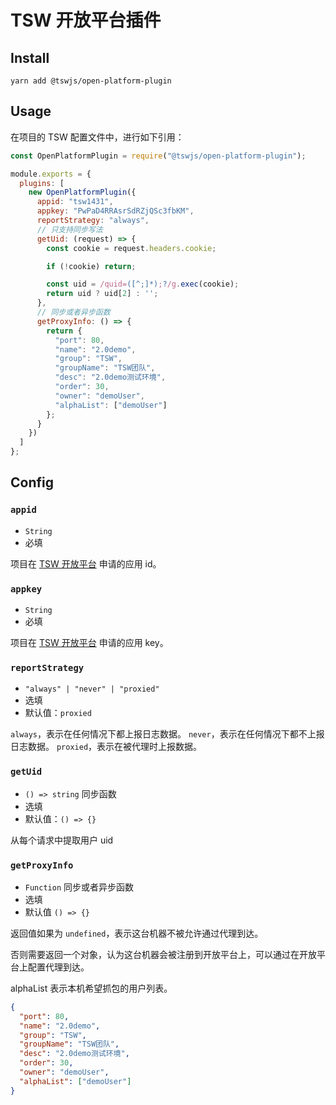 # TSW 开放平台插件

## Install

`yarn add @tswjs/open-platform-plugin`

## Usage

在项目的 TSW 配置文件中，进行如下引用：

```js
const OpenPlatformPlugin = require("@tswjs/open-platform-plugin");

module.exports = {
  plugins: [
    new OpenPlatformPlugin({
      appid: "tsw1431",
      appkey: "PwPaD4RRAsrSdRZjQSc3fbKM",
      reportStrategy: "always",
      // 只支持同步写法
      getUid: (request) => {
        const cookie = request.headers.cookie;

        if (!cookie) return;

        const uid = /quid=([^;]*);?/g.exec(cookie);
        return uid ? uid[2] : '';
      },
      // 同步或者异步函数
      getProxyInfo: () => {
        return {
          "port": 80,
          "name": "2.0demo",
          "group": "TSW",
          "groupName": "TSW团队",
          "desc": "2.0demo测试环境",
          "order": 30,
          "owner": "demoUser",
          "alphaList": ["demoUser"]
        };
      }
    })
  ]
};
```

## Config

### `appid`

- `String`
- 必填

项目在 [TSW 开放平台](https://tswjs.org) 申请的应用 id。

### `appkey`

- `String`
- 必填

项目在 [TSW 开放平台](https://tswjs.org) 申请的应用 key。

### `reportStrategy`

- `"always" | "never" | "proxied"`
- 选填
- 默认值：`proxied`

`always`，表示在任何情况下都上报日志数据。
`never`，表示在任何情况下都不上报日志数据。
`proxied`，表示在被代理时上报数据。


### `getUid`

- `() => string` 同步函数
- 选填
- 默认值：`() => {}`

从每个请求中提取用户 uid

### `getProxyInfo`

- `Function` 同步或者异步函数
- 选填
- 默认值 `() => {}`

返回值如果为 `undefined`，表示这台机器不被允许通过代理到达。

否则需要返回一个对象，认为这台机器会被注册到开放平台上，可以通过在开放平台上配置代理到达。  

alphaList 表示本机希望抓包的用户列表。

```json
{
  "port": 80,
  "name": "2.0demo",
  "group": "TSW",
  "groupName": "TSW团队",
  "desc": "2.0demo测试环境",
  "order": 30,
  "owner": "demoUser",
  "alphaList": ["demoUser"]
}
```